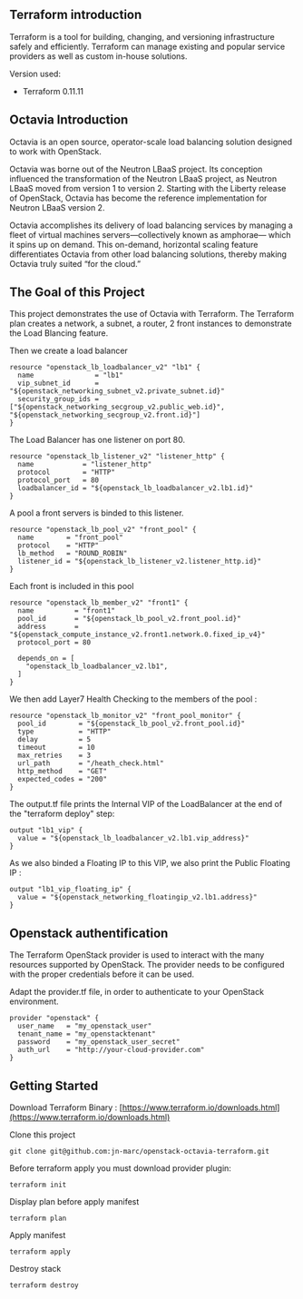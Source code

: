 ## Terraform introduction
Terraform is a tool for building, changing, and versioning infrastructure safely and efficiently. Terraform can manage existing and popular service providers as well as custom in-house solutions.

Version used:
*   Terraform 0.11.11

## Octavia Introduction
Octavia is an open source, operator-scale load balancing solution designed to work with OpenStack.

Octavia was borne out of the Neutron LBaaS project. Its conception influenced the transformation of the Neutron LBaaS project, as Neutron LBaaS moved from version 1 to version 2. Starting with the Liberty release of OpenStack, Octavia has become the reference implementation for Neutron LBaaS version 2.

Octavia accomplishes its delivery of load balancing services by managing a fleet of virtual machines servers—collectively known as amphorae— which it spins up on demand. This on-demand, horizontal scaling feature differentiates Octavia from other load balancing solutions, thereby making Octavia truly suited “for the cloud.”

## The Goal of this Project
This project demonstrates the use of Octavia with Terraform.
The Terraform plan creates a network, a subnet, a router, 2 front instances to demonstrate the Load Blancing feature.

Then we create a load balancer
```
resource "openstack_lb_loadbalancer_v2" "lb1" {
  name               = "lb1"
  vip_subnet_id      = "${openstack_networking_subnet_v2.private_subnet.id}"
  security_group_ids = ["${openstack_networking_secgroup_v2.public_web.id}", "${openstack_networking_secgroup_v2.front.id}"]
}
```

The Load Balancer has one listener on port 80.
```
resource "openstack_lb_listener_v2" "listener_http" {
  name            = "listener_http"
  protocol        = "HTTP"
  protocol_port   = 80
  loadbalancer_id = "${openstack_lb_loadbalancer_v2.lb1.id}"
}
```

A pool a front servers is binded to this listener.
```
resource "openstack_lb_pool_v2" "front_pool" {
  name        = "front_pool"
  protocol    = "HTTP"
  lb_method   = "ROUND_ROBIN"
  listener_id = "${openstack_lb_listener_v2.listener_http.id}"
}
```

Each front is included in this pool
```
resource "openstack_lb_member_v2" "front1" {
  name          = "front1"
  pool_id       = "${openstack_lb_pool_v2.front_pool.id}"
  address       = "${openstack_compute_instance_v2.front1.network.0.fixed_ip_v4}"
  protocol_port = 80

  depends_on = [
    "openstack_lb_loadbalancer_v2.lb1",
  ]
}
```

We then add Layer7 Health Checking to the members of the pool :
```
resource "openstack_lb_monitor_v2" "front_pool_monitor" {
  pool_id        = "${openstack_lb_pool_v2.front_pool.id}"
  type           = "HTTP"
  delay          = 5
  timeout        = 10
  max_retries    = 3
  url_path       = "/heath_check.html"
  http_method    = "GET"
  expected_codes = "200"
}
```

The output.tf file prints the Internal VIP of the LoadBalancer at the end of the "terraform deploy" step:
```
output "lb1_vip" {
  value = "${openstack_lb_loadbalancer_v2.lb1.vip_address}"
}
```

As we also binded a Floating IP to this VIP, we also print the Public Floating IP :
```
output "lb1_vip_floating_ip" {
  value = "${openstack_networking_floatingip_v2.lb1.address}"
}
```

## Openstack authentification
The Terraform OpenStack provider is used to interact with the many resources supported by OpenStack. The provider needs to be configured with the proper credentials before it can be used.

Adapt the provider.tf file, in order to authenticate to your OpenStack environment.

```
provider "openstack" {
  user_name   = "my_openstack_user"
  tenant_name = "my_openstacktenant"
  password    = "my_openstack_user_secret"
  auth_url    = "http://your-cloud-provider.com"
}
```

## Getting Started
Download Terraform Binary : [https://www.terraform.io/downloads.html](https://www.terraform.io/downloads.html)

Clone this project
```
git clone git@github.com:jn-marc/openstack-octavia-terraform.git
```

Before terraform apply you must download provider plugin:
```
terraform init
```

Display plan before apply manifest
```
terraform plan
```

Apply manifest
```
terraform apply
```

Destroy stack
```
terraform destroy
```
